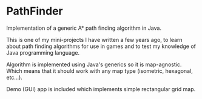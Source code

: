 PathFinder
==========

Implementation of a generic A* path finding algorithm in Java.


This is one of my mini-projects I have written a few years ago, to learn
about path finding algorithms for use in games and to test my knowledge of
Java programming language.

Algorithm is implemented using Java's generics so it is map-agnostic. Which
means that it should work with any map type (isometric, hexagonal, etc...).

Demo (GUI) app is included which implements simple rectangular grid map.